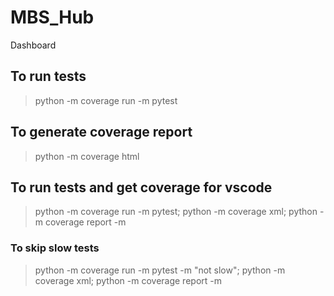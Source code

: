 # MBS_Hub

Dashboard

## To run tests

> python -m coverage run -m pytest

## To generate coverage report

> python -m coverage html

## To run tests and get coverage for vscode

> python -m coverage run -m pytest; python -m coverage xml; python -m coverage report -m

### To skip slow tests

> python -m coverage run -m pytest -m "not slow"; python -m coverage xml; python -m coverage report -m
